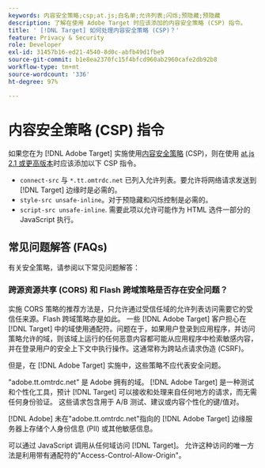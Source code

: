 ```yaml
---
keywords: 内容安全策略;csp;at.js;白名单;允许列表;闪烁;预隐藏;预隐藏
description: 了解在使用 Adobe Target 时应该添加的内容安全策略 (CSP) 指令。
title: ' [!DNL Target] 如何处理内容安全策略 (CSP)？'
feature: Privacy & Security
role: Developer
exl-id: 31457b16-ed21-4540-8d0c-abfb49d1fbe9
source-git-commit: b1e8ea2370fc15f4bfcd960ab2960cafe2db92b8
workflow-type: tm+mt
source-wordcount: '336'
ht-degree: 97%

---
```


# 内容安全策略 (CSP) 指令

如果您在为 [!DNL Adobe Target] 实施使用[内容安全策略](https://en.wikipedia.org/wiki/Content_Security_Policy) (CSP)，则在使用 [at.js 2.1 或更高版本](https://developer.adobe.com/target/implement/client-side/atjs/target-atjs-versions/)时应该添加以下 CSP 指令。

* `connect-src` 与 `*.tt.omtrdc.net` 已列入允许列表。要允许将网络请求发送到 [!DNL Target] 边缘时是必需的。
* `style-src unsafe-inline`。对于预隐藏和闪烁控制是必需的。
* `script-src unsafe-inline`.  需要此项以允许可能作为 HTML 选件一部分的 JavaScript 执行。

## 常见问题解答 (FAQs)

有关安全策略，请参阅以下常见问题解答：

### 跨源资源共享 (CORS) 和 Flash 跨域策略是否存在安全问题？

实施 CORS 策略的推荐方法是，只允许通过受信任域的允许列表访问需要它的受信任来源。Flash 跨域策略亦是如此。 一些 [!DNL Adobe Target] 客户担心在 [!DNL Target] 中的域使用通配符。问题在于，如果用户登录到应用程序，并访问策略允许的域，则该域上运行的任何恶意内容都可能从应用程序中检索敏感内容，并在登录用户的安全上下文中执行操作。这通常称为跨站点请求伪造 (CSRF)。

但是，在 [!DNL Adobe Target] 实施中，这些策略不应代表安全问题。

&quot;adobe.tt.omtrdc.net&quot; 是 Adobe 拥有的域。 [!DNL Adobe Target] 是一种测试和个性化工具，预计 [!DNL Target] 可以接收和处理来自任何地方的请求，而无需任何身份验证。 这些请求包含用于 A/B 测试、建议或内容个性化的键/值对。

[!DNL Adobe] 未在&quot;adobe.tt.omtrdc.net&quot;指向的 [!DNL Adobe Target] 边缘服务器上存储个人身份信息 (PII) 或其他敏感信息。

可以通过 JavaScript 调用从任何域访问 [!DNL Target]。 允许这种访问的唯一方法是利用带有通配符的&quot;Access-Control-Allow-Origin&quot;。
